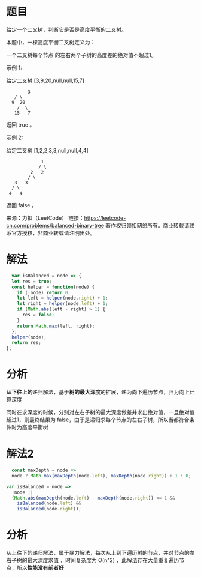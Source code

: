 
# 题目

给定一个二叉树，判断它是否是高度平衡的二叉树。

本题中，一棵高度平衡二叉树定义为：

一个二叉树每个节点 的左右两个子树的高度差的绝对值不超过1。

示例 1:

给定二叉树 [3,9,20,null,null,15,7]

    		3
       / \
      9  20
        /  \
       15   7

返回 true 。

示例 2:

给定二叉树 [1,2,2,3,3,null,null,4,4]

     		 	 1
     			/ \
    		 2   2
    		/ \
       3   3
      / \
     4   4

返回 false 。

来源：力扣（LeetCode）
链接：https://leetcode-cn.com/problems/balanced-binary-tree
著作权归领扣网络所有。商业转载请联系官方授权，非商业转载请注明出处。

# 解法

```javascript
  var isBalanced = node => {
  let res = true;
  const helper = function(node) {
    if (!node) return 0;
    let left = helper(node.right) + 1;
    let right = helper(node.left) + 1;
    if (Math.abs(left - right) > 1) {
      res = false;
    }
    return Math.max(left, right);
  };
  helper(node);
  return res;
};

```

# 分析

**从下往上的**递归解法，基于**树的最大深度**的扩展，递为向下遍历节点，归为向上计算深度

同时在求深度的时候，分别对左右子树的最大深度做差并求出绝对值，一旦绝对值超过1，则最终结果为 false，由于是递归求每个节点的左右子树，所以当都符合条件时为高度平衡树

# 解法2

```javascript
  const maxDepth = node =>
  node ? Math.max(maxDepth(node.left), maxDepth(node.right)) + 1 : 0;

var isBalanced = node =>
  !node ||
  (Math.abs(maxDepth(node.left) - maxDepth(node.right)) <= 1 &&
    isBalanced(node.left) &&
    isBalanced(node.right));
```

# 分析

从上往下的递归解法，属于暴力解法，每次从上到下遍历树的节点，并对节点的左右子树的最大深度求值 ，时间复杂度为 O(n^2) ，此解法存在大量重复遍历节点，所以**性能没有前者好**

